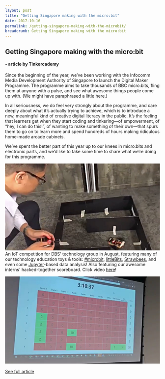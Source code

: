 ```yaml
---
layout: post
title: "Getting Singapore making with the micro:bit"
date: 2017-10-16
permalink: /getting-singapore-making-with-the-microbit/
breadcrumb: Getting Singapore making with the micro:bit
---
```


## Getting Singapore making with the micro:bit
#### - article by Tinkercademy

Since the beginning of the year, we’ve been working with the Infocomm Media Development Authority of Singapore to launch the Digital Maker Programme. The programme aims to take thousands of BBC micro:bits, fling them at anyone with a pulse, and see what awesome things people come up with. (We might have paraphrased a little here.)

In all seriousness, we do feel very strongly about the programme, and care deeply about what it’s actually trying to achieve, which is to introduce a new, meaningful kind of creative digital literacy in the public. It’s the feeling that learners get when they start coding and tinkering—of empowerment, of “hey, I can do this!”, of wanting to make something of their own—that spurs them to go on to learn more and spend hundreds of hours making ridiculous home-made arcade cabinets.

We’ve spent the better part of this year up to our knees in micro:bits and electronic parts, and we’d like to take some time to share what we’re doing for this programme.


![getting-singapore-making-with-the-microbit](/images/stories/features/getting-singapore-making-with-the-microbit/getting-singapore-making-with-the-microbit1.jpg)<br>
An IoT competition for DBS' technology group in August, featuring many of our technology education toys & tools: <a href="https://www.facebook.com/hashtag/microbit?source=feed_text&story_id=681113478751539" target="_blank">#microbit</a>, <a href="https://www.facebook.com/littleBitselectronics/?fref=mentions" target="_blank">littleBits</a>, <a href="https://www.facebook.com/strawbees/?fref=mentions" target="_blank">Strawbees</a>, and even some <a href="https://www.facebook.com/projectjupyter/?fref=mentions" target="_blank">Jupyter</a>-based data analysis! Also featuring our awesome interns' hacked-together scoreboard. Click video <a href="https://www.facebook.com/tinkercademy/videos/681113478751539/" target="_blank">here</a>!


![getting-singapore-making-with-the-microbit](/images/stories/features/getting-singapore-making-with-the-microbit/getting-singapore-making-with-the-microbit2.jpg)<br>


<a href="https://blog.tinkercademy.com/digital-maker-programme-998927090ddc" target="_blank">See full article</a> 
